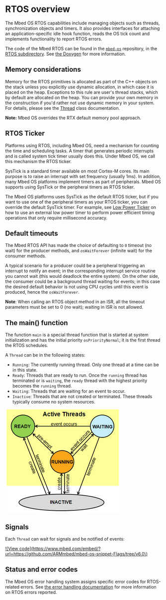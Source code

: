 # RTOS overview

The Mbed OS RTOS capabilities include managing objects such as threads, synchronization objects and timers. It also provides interfaces for attaching an application-specific idle hook function, reads the OS tick count and implements functionality to report RTOS errors.

The code of the Mbed RTOS can be found in the [`mbed-os`](https://github.com/ARMmbed/mbed-os) repository, in the [RTOS subdirectory](https://github.com/ARMmbed/mbed-os/blob/master/rtos). See [the Doxygen](../mbed-os-api-doxy/group__rtos-public-api.html) for more information.

## Memory considerations

Memory for the RTOS primitives is allocated as part of the C++ objects on the stack unless you explicitly use dynamic allocation, in which case it is placed on the heap. Exceptions to this rule are user's thread stacks, which by default are allocated on the heap. You can provide your own memory in the construction if you'd rather not use dynamic memory in your system. For details, please see the [Thread](thread.html) class documentation.

<span class="notes">**Note:** Mbed OS overrides the RTX default memory pool approach.</span>

## RTOS Ticker

Platforms using RTOS, including Mbed OS, need a mechanism for counting the time and scheduling tasks. A timer that generates periodic interrupts and is called system tick timer usually does this. Under Mbed OS, we call this mechanism the RTOS ticker.

SysTick is a standard timer available on most Cortex-M cores. Its main purpose is to raise an interrupt with set frequency (usually 1ms). In addition, many Mbed OS platforms
implement timers as part of peripherals. Mbed OS supports using SysTick or the peripheral timers as RTOS ticker.

The Mbed OS platforms uses SysTick as the default RTOS ticker, but if you want to use one of the peripheral timers as your RTOS ticker, you can override the default SysTick timer. For example, see [Low Power Ticker](lowpowerticker.html) on how to use an external low power timer to perform power efficient timing operations that only require millisecond accuracy.

## Default timeouts

The Mbed RTOS API has made the choice of defaulting to `0` timeout (no wait) for the producer methods, and `osWaitForever` (infinite wait) for the consumer methods.

A typical scenario for a producer could be a peripheral triggering an interrupt to notify an event; in the corresponding interrupt service routine you cannot wait (this would deadlock the entire system). On the other side, the consumer could be a background thread waiting for events; in this case the desired default behavior is not using CPU cycles until this event is produced, hence the `osWaitForever`.

<span class="notes">**Note**: When calling an RTOS object method in an ISR, all the timeout parameters must be set to 0 (no wait); waiting in ISR is not allowed. </span>

## The main() function

The function `main` is a special thread function that is started at system initialization and has the initial priority `osPriorityNormal`; it is the first thread the RTOS schedules.

A `Thread` can be in the following states:

- `Running`: The currently running thread. Only one thread at a time can be in this state.
- `Ready`: Threads that are ready to run. Once the `running` thread has terminated or is `waiting`, the `ready` thread with the highest priority becomes the `running` thread.
- `Waiting`: Threads that are waiting for an event to occur.
- `Inactive`: Threads that are not created or terminated. These threads typically consume no system resources.

<span class="images">![](../../images/thread_status.png)</span>

## Signals

Each `Thread` can wait for signals and be notified of events:

[![View code](https://www.mbed.com/embed/?url=https://github.com/ARMmbed/mbed-os-snippet-Flags/tree/v6.0\)](https://github.com/ARMmbed/mbed-os-snippet-Flags/blob/v6.0/main.cpp)

## Status and error codes

The Mbed OS error handling system assigns specific error codes for RTOS-related errors. See [the error handling documentation](../apis/error-handling.html) for more information on RTOS errors reported.
